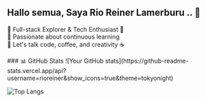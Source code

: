 ## Hallo semua, Saya Rio Reiner Lamerburu ..  👋

<p>
  🔭 Full-stack Explorer & Tech Enthusiast 🚀 <br>
  🌱 Passionate about continuous learning <br>
  💬 Let's talk code, coffee, and creativity ☕
</p>

<p align-text=center> ### 📊 GitHub Stats
![Your GitHub stats](https://github-readme-stats.vercel.app/api?username=rioreiner&show_icons=true&theme=tokyonight)

![Top Langs](https://github-readme-stats.vercel.app/api/top-langs/?username=rioreiner&layout=compact&theme=tokyonight)
</p>

